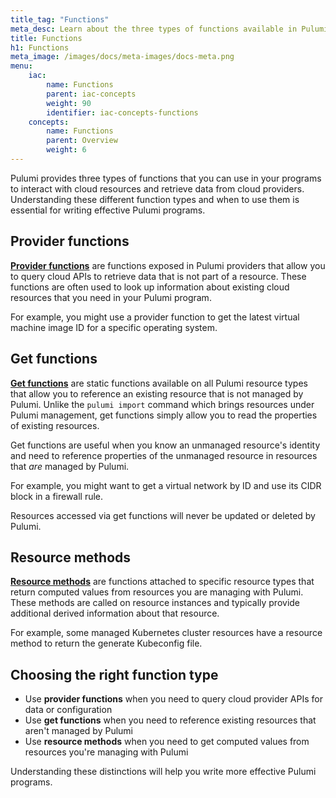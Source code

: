 ```yaml
---
title_tag: "Functions"
meta_desc: Learn about the three types of functions available in Pulumi programs - provider functions, get functions, and resource methods.
title: Functions
h1: Functions
meta_image: /images/docs/meta-images/docs-meta.png
menu:
    iac:
        name: Functions
        parent: iac-concepts
        weight: 90
        identifier: iac-concepts-functions
    concepts:
        name: Functions
        parent: Overview
        weight: 6
---
```


Pulumi provides three types of functions that you can use in your programs to interact with cloud resources and retrieve data from cloud providers. Understanding these different function types and when to use them is essential for writing effective Pulumi programs.

## Provider functions

**[Provider functions](/docs/iac/concepts/functions/provider-functions/)** are functions exposed in Pulumi providers that allow you to query cloud APIs to retrieve data that is not part of a resource. These functions are often used to look up information about existing cloud resources that you need in your Pulumi program.

For example, you might use a provider function to get the latest virtual machine image ID for a specific operating system.

## Get functions

**[Get functions](/docs/iac/concepts/functions/get-functions/)** are static functions available on all Pulumi resource types that allow you to reference an existing resource that is not managed by Pulumi. Unlike the `pulumi import` command which brings resources under Pulumi management, get functions simply allow you to read the properties of existing resources.

Get functions are useful when you know an unmanaged resource's identity and need to reference properties of the unmanaged resource in resources that _are_ managed by Pulumi.

For example, you might want to get a virtual network by ID and use its CIDR block in a firewall rule.

Resources accessed via get functions will never be updated or deleted by Pulumi.

## Resource methods

**[Resource methods](/docs/iac/concepts/functions/resource-methods/)** are functions attached to specific resource types that return computed values from resources you are managing with Pulumi. These methods are called on resource instances and typically provide additional derived information about that resource.

For example, some managed Kubernetes cluster resources have a resource method to return the generate Kubeconfig file.

## Choosing the right function type

- Use **provider functions** when you need to query cloud provider APIs for data or configuration
- Use **get functions** when you need to reference existing resources that aren't managed by Pulumi
- Use **resource methods** when you need to get computed values from resources you're managing with Pulumi

Understanding these distinctions will help you write more effective Pulumi programs.
